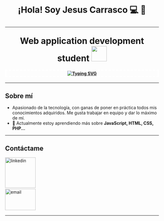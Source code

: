 <h1 align="center">¡Hola! Soy Jesus Carrasco 💻 👋 <hr> Web application development student <img src="https://cdn-icons-png.flaticon.com/512/8759/8759392.png" width="50"> 
<h4 align="center" style="border: 4px dashed white;"><a href="https://git.io/typing-svg"><img src="https://readme-typing-svg.demolab.com?font=Fira+Code&size=16&pause=2000&center=true&vCenter=true&width=800&color=26F766&lines= A programar se aprende programando < / >" alt="Typing SVG" /></a></h4>
</h1> 
<hr> 

## Sobre mí 

- Apasionado de la tecnología, con ganas de poner en práctica todos mis conocimientos adquiridos. Me gusta trabajar en equipo y dar lo máximo de mí.
- 🌱 Actualmente estoy aprendiendo más sobre **JavaScript, HTML, CSS, PHP...**
<hr> 

## **Contáctame**

<div align='left'>
  <ul style="list-style: none; padding: 0;">
    <li>
      <a href="https://www.linkedin.com/in/jesus-carrasco-toscano-7753352b8/" target="_blank">
        <img src="https://molinosacem.com/wp-content/uploads/2022/02/logo-Linkedin.png" alt="linkedin" width="100" height="auto"/>
      </a>
    </li>
    <li>
      <a href="jesusscarrassco4@gmail.com">
        <img src="https://xneelo.co.za/help-centre/wp-content/uploads/2016/12/gmail-logo-1.png" alt="email" width="100" height="70"/>
      </a>
    </li>
  </ul>
</div>
<hr> 

